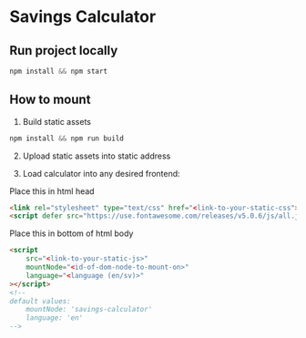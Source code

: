 # Savings Calculator

## Run project locally
```js
npm install && npm start
```

## How to mount

1. Build static assets
```js 
npm install && npm run build
```

2. Upload static assets into static address

3. Load calculator into any desired frontend:

Place this in html head
```html
<link rel="stylesheet" type="text/css" href="<link-to-your-static-css">
<script defer src="https://use.fontawesome.com/releases/v5.0.6/js/all.js"></script>
```

Place this in bottom of html body
```html
<script
    src="<link-to-your-static-js>"
    mountNode="<id-of-dom-node-to-mount-on>"
    language="<language (en/sv)>"
></script>
<!-- 
default values:
    mountNode: 'savings-calculator'
    language: 'en'
-->
```